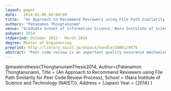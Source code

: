 ```yaml
---
layout: paper
date:   2014-02-06 00:00:00
title:  "An Approach to Recommend Reviewers using File Path Similarity for Peer Code Review Process"
authors: "Patanamon Thongtanunam"
venue: "Graduate School of Information Science, Nara Institute of Science and Technology"
pubyear: 2014
stdperiod: October 2012 - March 2014
degree: Master of Engineering
preprint: http://library.naist.jp/dspace/handle/10061/9475
abstract: "Peer code review is an important quality assurance mechanism which widely used in both industrial and Open Source Software (OSS) software development projects. Effectively performing code review can increase the quality of software; but it also requires reviewers with experiences and a deep understanding of system code. However, in distributed software development projects, manually finding an appropriate reviewer is difficult and time-consuming. In order to ease developers, this thesis proposes a reviewer recommendation algorithm, called FPS algorithm, based on locations of changed files. FPS algorithm finds appropriate reviewers for a new patch by determining the similarity of its file paths with file paths of previous patches. In the experiment, FPS algorithm was evaluated using three OSS projects and compared with the existing reviewer recommendation algorithm. Moreover, this thesis studies factors that impact to the reviewer recommendation algorithms. Specifically, the impact of file path structure and time priority were investigated. The results indicate that the performance of FPS algorithm is significantly better than the existing reviewer recommendation algorithm. The results also show that file path structure has impact to the FPS algorithm while the time prioritzation cannot improve the performance."
---
```

@mastersthesis{ThongtanunamThesis2014,
	Author={Patanamon Thongtanunam},
	Title = {An Approach to Recommend Reviewers using File Path Similarity for Peer Code Review Process},
	School = {Nara Institute of Science and Technology (NAIST)},
	Address = {Japan}
	Year = {2014}
}